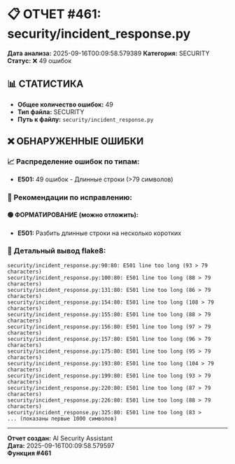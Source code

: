 # 📋 ОТЧЕТ #461: security/incident_response.py

**Дата анализа:** 2025-09-16T00:09:58.579389
**Категория:** SECURITY
**Статус:** ❌ 49 ошибок

## 📊 СТАТИСТИКА

- **Общее количество ошибок:** 49
- **Тип файла:** SECURITY
- **Путь к файлу:** `security/incident_response.py`

## ❌ ОБНАРУЖЕННЫЕ ОШИБКИ

### 📈 Распределение ошибок по типам:

- **E501:** 49 ошибок - Длинные строки (>79 символов)

### 🎯 Рекомендации по исправлению:

#### 🟢 ФОРМАТИРОВАНИЕ (можно отложить):
- **E501:** Разбить длинные строки на несколько коротких

### 📝 Детальный вывод flake8:

```
security/incident_response.py:90:80: E501 line too long (93 > 79 characters)
security/incident_response.py:100:80: E501 line too long (88 > 79 characters)
security/incident_response.py:131:80: E501 line too long (86 > 79 characters)
security/incident_response.py:154:80: E501 line too long (108 > 79 characters)
security/incident_response.py:155:80: E501 line too long (88 > 79 characters)
security/incident_response.py:156:80: E501 line too long (97 > 79 characters)
security/incident_response.py:157:80: E501 line too long (96 > 79 characters)
security/incident_response.py:175:80: E501 line too long (95 > 79 characters)
security/incident_response.py:193:80: E501 line too long (104 > 79 characters)
security/incident_response.py:199:80: E501 line too long (93 > 79 characters)
security/incident_response.py:220:80: E501 line too long (87 > 79 characters)
security/incident_response.py:226:80: E501 line too long (88 > 79 characters)
security/incident_response.py:325:80: E501 line too long (83 > 
... (показаны первые 1000 символов)
```

---
**Отчет создан:** AI Security Assistant  
**Дата:** 2025-09-16T00:09:58.579597  
**Функция #461**
